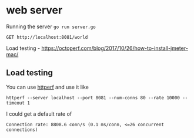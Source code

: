 # web server

Running the server `go run server.go`

`GET http://localhost:8081/world`

Load testing - https://octoperf.com/blog/2017/10/26/how-to-install-jmeter-mac/

## Load testing

You can use [httperf](https://github.com/httperf/httperf) and use it like

```
httperf --server localhost --port 8081 --num-conns 80 --rate 10000 --timeout 1
```

I could get a default rate of

```
Connection rate: 8808.6 conn/s (0.1 ms/conn, <=26 concurrent connections)
```